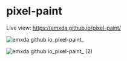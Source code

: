 # pixel-paint

Live view: 
https://emxda.github.io/pixel-paint/


![emxda github io_pixel-paint_](https://user-images.githubusercontent.com/81132948/215709474-85b705fb-540f-4ad3-9161-2291fdc776ca.png)

![emxda github io_pixel-paint_ (2)](https://user-images.githubusercontent.com/81132948/215709785-2bd29fec-8bb7-4215-a8e1-f6306e4a36e8.png)
